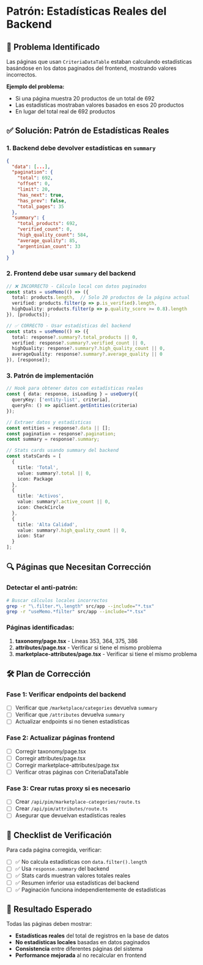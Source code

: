 # Patrón: Estadísticas Reales del Backend

## 🚨 Problema Identificado

Las páginas que usan `CriteriaDataTable` estaban calculando estadísticas basándose en los datos paginados del frontend, mostrando valores incorrectos. 

**Ejemplo del problema:**
- Si una página muestra 20 productos de un total de 692
- Las estadísticas mostraban valores basados en esos 20 productos
- En lugar del total real de 692 productos

## ✅ Solución: Patrón de Estadísticas Reales

### 1. Backend debe devolver estadísticas en `summary`

```json
{
  "data": [...],
  "pagination": {
    "total": 692,
    "offset": 0,
    "limit": 20,
    "has_next": true,
    "has_prev": false,
    "total_pages": 35
  },
  "summary": {
    "total_products": 692,
    "verified_count": 0,
    "high_quality_count": 584,
    "average_quality": 85,
    "argentinian_count": 33
  }
}
```

### 2. Frontend debe usar `summary` del backend

```typescript
// ❌ INCORRECTO - Cálculo local con datos paginados
const stats = useMemo(() => ({
  total: products.length,  // Solo 20 productos de la página actual
  verified: products.filter(p => p.is_verified).length,
  highQuality: products.filter(p => p.quality_score >= 0.8).length
}), [products]);

// ✅ CORRECTO - Usar estadísticas del backend
const stats = useMemo(() => ({
  total: response?.summary?.total_products || 0,
  verified: response?.summary?.verified_count || 0,
  highQuality: response?.summary?.high_quality_count || 0,
  averageQuality: response?.summary?.average_quality || 0
}), [response]);
```

### 3. Patrón de implementación

```typescript
// Hook para obtener datos con estadísticas reales
const { data: response, isLoading } = useQuery({
  queryKey: ['entity-list', criteria],
  queryFn: () => apiClient.getEntities(criteria)
});

// Extraer datos y estadísticas
const entities = response?.data || [];
const pagination = response?.pagination;
const summary = response?.summary;

// Stats cards usando summary del backend
const statsCards = [
  {
    title: 'Total',
    value: summary?.total || 0,
    icon: Package
  },
  {
    title: 'Activos',
    value: summary?.active_count || 0,
    icon: CheckCircle
  },
  {
    title: 'Alta Calidad',
    value: summary?.high_quality_count || 0,
    icon: Star
  }
];
```

## 🔍 Páginas que Necesitan Corrección

### Detectar el anti-patrón:
```bash
# Buscar cálculos locales incorrectos
grep -r "\.filter.*\.length" src/app --include="*.tsx"
grep -r "useMemo.*filter" src/app --include="*.tsx"
```

### Páginas identificadas:
1. **taxonomy/page.tsx** - Líneas 353, 364, 375, 386
2. **attributes/page.tsx** - Verificar si tiene el mismo problema
3. **marketplace-attributes/page.tsx** - Verificar si tiene el mismo problema

## 🛠️ Plan de Corrección

### Fase 1: Verificar endpoints del backend
- [ ] Verificar que `/marketplace/categories` devuelva `summary`
- [ ] Verificar que `/attributes` devuelva `summary`
- [ ] Actualizar endpoints si no tienen estadísticas

### Fase 2: Actualizar páginas frontend
- [ ] Corregir taxonomy/page.tsx
- [ ] Corregir attributes/page.tsx  
- [ ] Corregir marketplace-attributes/page.tsx
- [ ] Verificar otras páginas con CriteriaDataTable

### Fase 3: Crear rutas proxy si es necesario
- [ ] Crear `/api/pim/marketplace-categories/route.ts`
- [ ] Crear `/api/pim/attributes/route.ts`
- [ ] Asegurar que devuelvan estadísticas reales

## 📝 Checklist de Verificación

Para cada página corregida, verificar:

- [ ] ✅ No calcula estadísticas con `data.filter().length`
- [ ] ✅ Usa `response.summary` del backend
- [ ] ✅ Stats cards muestran valores totales reales
- [ ] ✅ Resumen inferior usa estadísticas del backend
- [ ] ✅ Paginación funciona independientemente de estadísticas

## 🎯 Resultado Esperado

Todas las páginas deben mostrar:
- **Estadísticas reales** del total de registros en la base de datos
- **No estadísticas locales** basadas en datos paginados
- **Consistencia** entre diferentes páginas del sistema
- **Performance mejorada** al no recalcular en frontend 